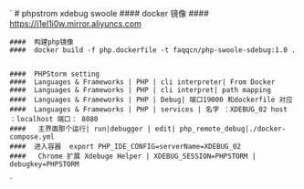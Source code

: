 `
    # phpstrom xdebug swoole
    ####  docker 镜像
    ####  https://i1el1i0w.mirror.aliyuncs.com

    ####  构建php镜像
    ####  docker build -f php.dockerfile -t faqqcn/php-swoole-sdebug:1.0 .


    ####  PHPStorm setting
    ####  Languages & Frameworks | PHP | cli interpreter| From Docker 
    ####  Languages & Frameworks | PHP | cli interpret| path mapping
    ####  Languages & Frameworks | PHP | Debug| 端口19000 和dockerfile 对应
    ####  Languages & Frameworks | PHP | services | 名字 ：XDEBUG_02 host ：localhost 端口： 8080 
    ####   主界面那个运行| run|debugger | edit| php_remote_debug|./docker-compose.yml
    ####  进入容器  export PHP_IDE_CONFIG=serverName=XDEBUG_02
    ####   Chrome 扩展 Xdebuge Helper | XDEBUG_SESSION=PHPSTORM |  debugkey=PHPSTORM
`
